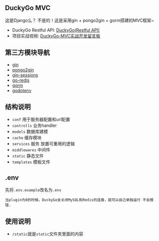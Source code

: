## DuckyGo MVC
   
   这是Django么？ 不是的！这是采用gin + pongo2gin + gorm搭建的MVC框架~

- DuckyGo Restful API: [DuckyGo(Restful API)](https://github.com/L-HeliantHuS/DuckyGo)
- 项目实战视频: [DuckyGo-MVC实战开发留言板](https://www.bilibili.com/video/av68466390)

## 第三方模块导航
- [gin](https://github.com/gin-gonic/gi://github.com/gin-gonic/gin)
- [pongo2gin](https://gitlab.com/go-box/pongo2gin)
- [gin-sessions](https://github.com/gin-contrib/sessions)
- [go-redis](https://github.com/go-redis/redis)
- [gorm](https://github.com/jinzhu/gorm)
- [godotenv](https://github.com/joho/godotenv)

## 结构说明
- `conf` 用于服务器配置和url配置
- `controlls` 业务handler
- `models` 数据库建模
- `cache` 缓存模块
- `services` 服务 放置可重用的逻辑
- `middlewares` 中间件
- `static` 静态文件
- `templates` 模板文件

## .env

先将`.env.example`改名为`.env`
```text
当plugin为0的时候，DuckyGo会关闭MySQL和Redis的连接，就可以自己单独运行 不会报错.
```

## 使用说明
- `/static`就是`static`文件夹里面的内容
